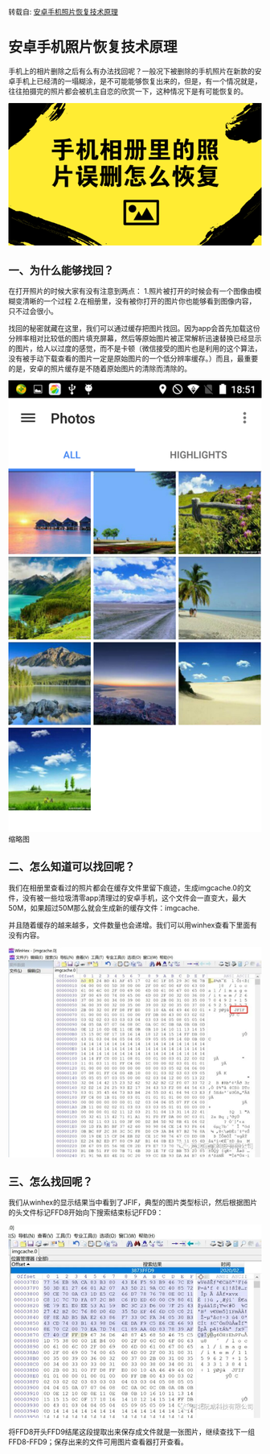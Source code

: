 转载自: [安卓手机照片恢复技术原理](https://shunmakeji.com/technology.html#)

# 安卓手机照片恢复技术原理

手机上的相片删除之后有么有办法找回呢？一般况下被删除的手机照片在新款的安卓手机上已经清的一塌糊涂，是不可能能够恢复出来的，但是，有一个情况就是，往往拍摄完的照片都会被机主自恋的欣赏一下，这种情况下是有可能恢复的。

![](assets/1753886525-790ce97ad38149c3ad1746f3a673ac77.png)

## 一、为什么能够找回？

在打开照片的时候大家有没有注意到两点：
1.照片被打开的时候会有一个图像由模糊变清晰的一个过程
2.在相册里，没有被你打开的图片你也能够看到图像内容，只不过会很小。

找回的秘密就藏在这里，我们可以通过缓存把图片找回。因为app会首先加载这份分辨率相对比较低的图片填充屏幕，然后等原始图片被正常解析迅速替换已经显示的图片，给人以过度的感觉，而不是卡顿（微信接受的图片也是利用的这个算法，没有被手动下载查看的图片一定是原始图片的一个低分辨率缓存。）而且，最重要的是，安卓的照片缓存是不随着原始图片的清除而清除的。

![](assets/1753886525-531ab56fedc2e5c19f861803eded32a5.png)缩略图

## 二、怎么知道可以找回呢？

我们在相册里查看过的照片都会在缓存文件里留下痕迹，生成imgcache.0的文件，没有被一些垃圾清零app清理过的安卓手机，这个文件会一直变大，最大50M，如果超过50M那么就会生成新的缓存文件：imgcache.

并且随着缓存的越来越多，文件数量也会递增。我们可以用winhex查看下里面有没有内容。

![](assets/1753886525-7f82292dbabc15765396247c6dea2d54.png)

## 三、怎么找回呢？

我们从winhex的显示结果当中看到了JFIF，典型的图片类型标识，然后根据图片的头文件标记FFD8开始向下搜索结束标记FFD9：

![](assets/1753886525-57fa5f331bd9f66c90f60cf734e58d9a.png)

将FFD8开头FFD9结尾这段提取出来保存成文件就是一张图片，继续查找下一组FFD8-FFD9；保存出来的文件可用图片查看器打开查看。

